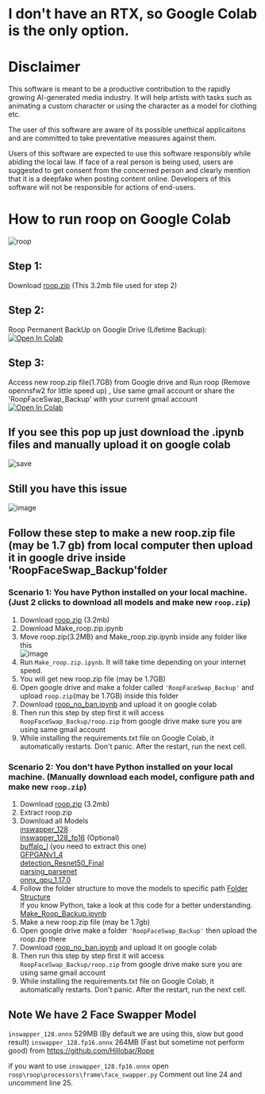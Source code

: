 # I don't have an RTX, so Google Colab is the only option.
# Disclaimer
This software is meant to be a productive contribution to the rapidly growing AI-generated media industry. It will help artists with tasks such as animating a custom character or using the character as a model for clothing etc.

The user of this software are aware of its possible unethical applicaitons and are committed to take preventative measures against them.

Users of this software are expected to use this software responsibly while abiding the local law. If face of a real person is being used, users are suggested to get consent from the concerned person and clearly mention that it is a deepfake when posting content online. Developers of this software will not be responsible for actions of end-users.



# How to run roop on Google Colab 

![roop](https://github.com/neuralfalcon/roop_colab/assets/139750329/253d85a7-d06e-4758-b3e1-507d18d017b6)


## Step 1:
Download [roop.zip](https://github.com/neuralfalcon/roop_colab/raw/main/roop.zip) (This 3.2mb file used for step 2)<br>
## Step 2:
Roop Permanent BackUp on Google Drive (Lifetime Backup): <br>
[![Open In Colab](https://colab.research.google.com/assets/colab-badge.svg)](https://colab.research.google.com/github/neuralfalcon/roop_colab/blob/main/Make_Roop_Backup.ipynb)
## Step 3:
Access new roop.zip file(1.7GB) from Google drive and Run roop (Remove opennsfw2 for little speed up) , Use same gmail account or share the 'RoopFaceSwap_Backup' with your current gmail account<br>
[![Open In Colab](https://colab.research.google.com/assets/colab-badge.svg)](https://colab.research.google.com/github/neuralfalcon/roop_colab/blob/main/roop_no_ban.ipynb)


## If you see this pop up just download the .ipynb files and manually upload it on google colab
![save](https://github.com/neuralfalcon/roop_colab/assets/139750329/33fb5bdd-f8ae-4d71-ab02-f994168026ec)

## Still you have this issue
![image](https://github.com/neuralfalcon/roop_colab/assets/139750329/0faace44-a0b4-4a0a-ac50-3fcb1ed081b2) <br>
## Follow these step to make a new roop.zip file (may be 1.7 gb) from local computer then upload it in google drive inside 'RoopFaceSwap_Backup'folder
### Scenario 1: You have Python installed on your local machine. (Just 2 clicks to download all models and make new `roop.zip`)
1. Download [roop.zip](https://github.com/neuralfalcon/roop_colab/raw/main/roop.zip) (3.2mb)
2. Download Make_roop.zip.ipynb
3. Move roop.zip(3.2MB) and Make_roop.zip.ipynb inside any folder like this<br>
   ![image](https://github.com/neuralfalcon/roop_colab/assets/139750329/220da98b-b0ac-4aa6-a464-aa3a9b806488)
4. Run `Make_roop.zip.ipynb`. It will take time depending on your internet speed.
5. You will get new roop.zip file (may be 1.7GB)
6. Open google drive and make a folder called  `'RoopFaceSwap_Backup'` and upload `roop.zip`(may be 1.7GB) inside this folder
7. Download [roop_no_ban.ipynb](https://github.com/neuralfalcon/roop_colab/blob/main/roop_no_ban.ipynb) and upload it on google colab
9. Then run this step by step first it will access  `RoopFaceSwap_Backup/roop.zip` from google drive make sure you are using same gmail account
10. While installing the requirements.txt file on Google Colab, it automatically restarts. Don't panic. After the restart, run the next cell.

### Scenario 2: You don't have Python installed on your local machine.  (Manually download each model, configure path and make new `roop.zip`)
1. Download [roop.zip](https://github.com/neuralfalcon/roop_colab/raw/main/roop.zip) (3.2mb)
2. Extract roop.zip
3. Download all Models<br>
[inswapper_128](https://huggingface.co/countfloyd/deepfake/resolve/main/inswapper_128.onnx) <br>
[inswapper_128_fp16](https://github.com/Hillobar/Rope/releases/download/Sapphire/inswapper_128.fp16.onnx) (Optional) <br>
[buffalo_l](https://github.com/deepinsight/insightface/releases/download/v0.7/buffalo_l.zip)   (you need to extract this one)<br>
[GFPGANv1_4 ](https://github.com/TencentARC/GFPGAN/releases/download/v1.3.4/GFPGANv1.4.pth)  <br>
[detection_Resnet50_Final](https://github.com/xinntao/facexlib/releases/download/v0.1.0/detection_Resnet50_Final.pth)  <br>
[parsing_parsenet](https://github.com/xinntao/facexlib/releases/download/v0.2.2/parsing_parsenet.pth) <br>
[onnx_gpu_1.17.0](https://github.com/karaokenerds/python-audio-separator/releases/download/v0.12.1/onnxruntime_gpu-1.17.0-cp310-cp310-linux_x86_64.whl) <br>
4. Follow the folder structure to move the models to specific path
[Folder Structure ](https://github.com/neuralfalcon/roop_colab/blob/main/folder_tree.txt) <br>
If you know Python, take a look at this code for a better understanding.
[Make_Roop_Backup.ipynb](https://github.com/neuralfalcon/roop_colab/blob/main/Make_Roop_Backup.ipynb)
6. Make a new roop.zip file (may be 1.7gb)
7. Open google drive make a folder `'RoopFaceSwap_Backup'` then upload the roop.zip there
8. Download [roop_no_ban.ipynb](https://github.com/neuralfalcon/roop_colab/blob/main/roop_no_ban.ipynb) and upload it on google colab
9. Then run this step by step first it will access  `RoopFaceSwap_Backup/roop.zip` from google drive make sure you are using same gmail account
10. While installing the requirements.txt file on Google Colab, it automatically restarts. Don't panic. After the restart, run the next cell.


## Note We have 2 Face Swapper Model
`inswapper_128.onnx` 529MB (By default we are using this, slow but good result)
`inswapper_128.fp16.onnx` 264MB (Fast but sometime not perform good) from https://github.com/Hillobar/Rope

if you want to use `inswapper_128.fp16.onnx`
open `roop\roop\processors\frame\face_swapper.py`
Comment out line 24 and uncomment line 25.

